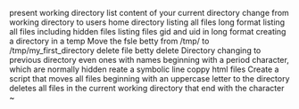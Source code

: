 present working directory
list content of your current directory
change from working directory to users home directory
listing all files long format
listing all files including hidden files
listing files gid and uid in long format
creating a directory in a temp
Move the fsle betty from /tmp/ to /tmp/my_first_directory
delete file betty
delete Directory
changing to previous directory
even ones with names beginning with a period character, which are normally hidden
reate a symbolic line
coppy html files
Create a script that moves all files beginning with an uppercase letter to the directory
deletes all files in the current working directory that end with the character ~

